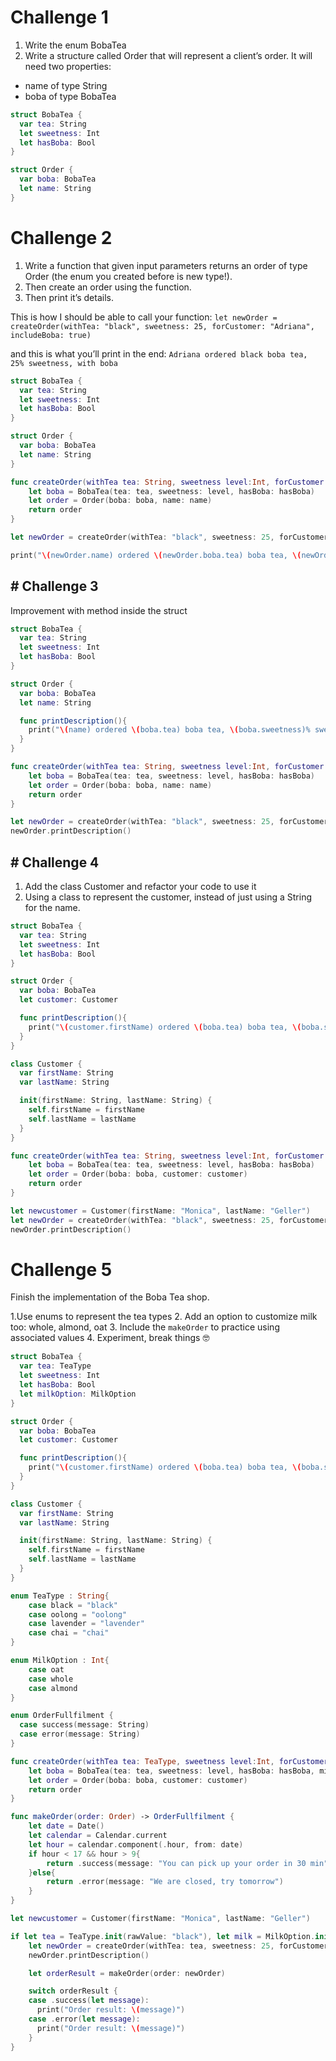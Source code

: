 

# Challenge 1

1. Write the enum BobaTea
2. Write a structure called Order that will represent a client’s order. It will need two properties:

- name of type String
- boba of type BobaTea

```swift
struct BobaTea {
  var tea: String
  let sweetness: Int
  let hasBoba: Bool
}

struct Order {
  var boba: BobaTea
  let name: String
}

```


# Challenge 2
1. Write a function that given input parameters returns an order of type Order (the enum you created before is new type!).
2. Then create an order using the function.
3. Then print it’s details.

This is how I should be able to call your function:
`let newOrder = createOrder(withTea: "black", sweetness: 25, forCustomer: "Adriana", includeBoba: true)`

and this is what you’ll print in the end:
`Adriana ordered black boba tea, 25% sweetness, with boba`

```swift
struct BobaTea {
  var tea: String
  let sweetness: Int
  let hasBoba: Bool
}

struct Order {
  var boba: BobaTea
  let name: String
}

func createOrder(withTea tea: String, sweetness level:Int, forCustomer name: String, includeBoba hasBoba: Bool) -> Order{
    let boba = BobaTea(tea: tea, sweetness: level, hasBoba: hasBoba)
    let order = Order(boba: boba, name: name)
    return order
}

let newOrder = createOrder(withTea: "black", sweetness: 25, forCustomer: "Adriana", includeBoba: true)

print("\(newOrder.name) ordered \(newOrder.boba.tea) boba tea, \(newOrder.boba.sweetness)% sweetness, \(newOrder.boba.hasBoba ? "with boba" : "no boba")")
```


## # Challenge 3

Improvement with method inside the struct

```swift
struct BobaTea {
  var tea: String
  let sweetness: Int
  let hasBoba: Bool
}

struct Order {
  var boba: BobaTea
  let name: String

  func printDescription(){
    print("\(name) ordered \(boba.tea) boba tea, \(boba.sweetness)% sweetness, \(boba.hasBoba ? "with boba" : "no boba")")
  }
}

func createOrder(withTea tea: String, sweetness level:Int, forCustomer name: String, includeBoba hasBoba: Bool) -> Order{
    let boba = BobaTea(tea: tea, sweetness: level, hasBoba: hasBoba)
    let order = Order(boba: boba, name: name)
    return order
}

let newOrder = createOrder(withTea: "black", sweetness: 25, forCustomer: "Adriana", includeBoba: true)
newOrder.printDescription()
```


## # Challenge 4

1. Add the class Customer and refactor your code to use it
2. Using a class to represent the customer, instead of just using a String for the name.

```swift
struct BobaTea {
  var tea: String
  let sweetness: Int
  let hasBoba: Bool
}

struct Order {
  var boba: BobaTea
  let customer: Customer

  func printDescription(){
    print("\(customer.firstName) ordered \(boba.tea) boba tea, \(boba.sweetness)% sweetness, \(boba.hasBoba ? "with boba" : "no boba")")
  }
}

class Customer {
  var firstName: String
  var lastName: String

  init(firstName: String, lastName: String) {
    self.firstName = firstName
    self.lastName = lastName
  }
}

func createOrder(withTea tea: String, sweetness level:Int, forCustomer customer: Customer, includeBoba hasBoba: Bool) -> Order{
    let boba = BobaTea(tea: tea, sweetness: level, hasBoba: hasBoba)
    let order = Order(boba: boba, customer: customer)
    return order
}

let newcustomer = Customer(firstName: "Monica", lastName: "Geller")
let newOrder = createOrder(withTea: "black", sweetness: 25, forCustomer: newcustomer, includeBoba: true)
newOrder.printDescription()
```

# Challenge 5

Finish the implementation of the Boba Tea shop.

1.Use enums to represent the tea types
2. Add an option to customize milk too: whole, almond, oat
3. Include the `makeOrder` to practice using associated values
4. Experiment, break things 🤓

```swift
struct BobaTea {
  var tea: TeaType
  let sweetness: Int
  let hasBoba: Bool
  let milkOption: MilkOption
}

struct Order {
  var boba: BobaTea
  let customer: Customer

  func printDescription(){
    print("\(customer.firstName) ordered \(boba.tea) boba tea, \(boba.sweetness)% sweetness, \(boba.hasBoba ? "with boba" : "no boba") and \(boba.milkOption) milk")
  }
}

class Customer {
  var firstName: String
  var lastName: String

  init(firstName: String, lastName: String) {
    self.firstName = firstName
    self.lastName = lastName
  }
}

enum TeaType : String{
    case black = "black"
    case oolong = "oolong"
    case lavender = "lavender"
    case chai = "chai"
}

enum MilkOption : Int{
    case oat
    case whole
    case almond
}

enum OrderFullfilment {
  case success(message: String)
  case error(message: String)
}

func createOrder(withTea tea: TeaType, sweetness level:Int, forCustomer customer: Customer, includeBoba hasBoba: Bool, withMilk milk: MilkOption) -> Order{
    let boba = BobaTea(tea: tea, sweetness: level, hasBoba: hasBoba, milkOption: milk)
    let order = Order(boba: boba, customer: customer)
    return order
}

func makeOrder(order: Order) -> OrderFullfilment {
    let date = Date()
    let calendar = Calendar.current
    let hour = calendar.component(.hour, from: date)
    if hour < 17 && hour > 9{
        return .success(message: "You can pick up your order in 30 min")
    }else{
        return .error(message: "We are closed, try tomorrow")
    }
}

let newcustomer = Customer(firstName: "Monica", lastName: "Geller")

if let tea = TeaType.init(rawValue: "black"), let milk = MilkOption.init(rawValue: 0){
    let newOrder = createOrder(withTea: tea, sweetness: 25, forCustomer: newcustomer, includeBoba: true, withMilk: milk)
    newOrder.printDescription()

    let orderResult = makeOrder(order: newOrder)

    switch orderResult {
    case .success(let message):
      print("Order result: \(message)")
    case .error(let message):
      print("Order result: \(message)")
    }
}
```
